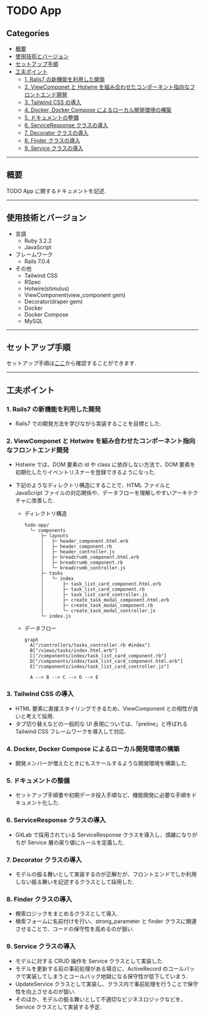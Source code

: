 # TODO App<!-- omit in toc -->

## Categories<!-- omit in toc -->

- [概要](#概要)
- [使用技術とバージョン](#使用技術とバージョン)
- [セットアップ手順](#セットアップ手順)
- [工夫ポイント](#工夫ポイント)
  - [1. Rails7 の新機能を利用した開発](#1-rails7-の新機能を利用した開発)
  - [2. ViewComponet と Hotwire を組み合わせたコンポーネント指向なフロントエンド開発](#2-viewcomponet-と-hotwire-を組み合わせたコンポーネント指向なフロントエンド開発)
  - [3. Tailwind CSS の導入](#3-tailwind-css-の導入)
  - [4. Docker, Docker Compose によるローカル開発環境の構築](#4-docker-docker-compose-によるローカル開発環境の構築)
  - [5. ドキュメントの整備](#5-ドキュメントの整備)
  - [6. ServiceResponse クラスの導入](#6-serviceresponse-クラスの導入)
  - [7. Decorator クラスの導入](#7-decorator-クラスの導入)
  - [8. Finder クラスの導入](#8-finder-クラスの導入)
  - [9. Service クラスの導入](#9-service-クラスの導入)

---

## 概要

TODO App に関するドキュメントを記述.

---

## 使用技術とバージョン

- 言語
  - Ruby 3.2.2
  - JavaScript
- フレームワーク
  - Rails 7.0.4
- その他
  - Tailwind CSS
  - RSpec
  - Hotwire(stimulus)
  - ViewComponent(view_component gem)
  - Decorator(draper gem)
  - Docker
  - Docker Compose
  - MySQL

---

## セットアップ手順

セットアップ手順は[ここ]('../../doc/install/index.md)から確認することができます.

---

## 工夫ポイント

### 1. Rails7 の新機能を利用した開発

- Rails7 での開発方法を学びながら実装することを目標とした.

### 2. ViewComponet と Hotwire を組み合わせたコンポーネント指向なフロントエンド開発

- Hotwire では、DOM 要素の id や class に依存しない方法で、DOM 要素を初期化したりイベントリスナーを登録できるようになった.
- 下記のようなディレクトリ構造にすることで、HTML ファイルと JavaScript ファイルの対応関係や、データフローを理解しやすいアーキテクチャに改善した.

  - ディレクトリ構造

    ```shell
    todo-app/
      └─ components
          ├─ layouts
          │   ├─ header_component.html.erb
          │   ├─ header_component.rb
          │   ├─ header_controller.js
          │   ├─ breadcrumb_component.html.erb
          │   ├─ breadcrumb_component.rb
          │   └─ breadcrumb_controller.js
          ├─ tasks
          │   └─ index
          │       ├─ task_list_card_component.html.erb
          │       ├─ task_list_card_component.rb
          │       ├─ task_list_card_controller.js
          │       ├─ create_task_modal_component.html.erb
          │       ├─ create_task_modal_component.rb
          │       └─ create_task_modal_controller.js
          └─ index.js
    ```

  - データフロー

    ```mermaid
    graph
      A["/controllers/tasks_controller.rb #index"]
      B["/views/tasks/index.html.erb"]
      C["/components/index/task_list_card_component.rb"]
      D["/components/index/task_list_card_component.html.erb"]
      E["/components/index/task_list_card_controller.js"]

      A --> B --> C --> D --> E
    ```

### 3. Tailwind CSS の導入

- HTML 要素に直接スタイリングできるため、ViewComponent との相性が良いと考えて採用.
- タブ切り替えなどの一般的な UI 表現については、「preline」と呼ばれる Tailwind CSS フレームワークを導入して対応.

### 4. Docker, Docker Compose によるローカル開発環境の構築

- 開発メンバーが増えたときにもスケールするような開発環境を構築した.

### 5. ドキュメントの整備

- セットアップ手順書や初期データ投入手順など、機能開発に必要な手順をドキュメント化した.

### 6. ServiceResponse クラスの導入

- GitLab で採用されている ServiceResponse クラスを導入し、煩雑になりがちが Service 層の戻り値にルールを定義した.

### 7. Decorator クラスの導入

- モデルの振る舞いとして実装するのが正解だが、フロントエンドでしか利用しない振る舞いを記述するクラスとして採用した.

### 8. Finder クラスの導入

- 検索ロジックをまとめるクラスとして導入.
- 検索フォームに名前付けを行い、strong_parameter と finder クラスに関連させることで、コードの保守性を高めるのが狙い.

### 9. Service クラスの導入

- モデルに対する CRUD 操作を Service クラスとして実装した.
- モデルを更新する前の事前処理がある場合に、ActiveRecord のコールバックで実装してしまうとコールバック地獄になる保守性が低下していまう.
- UpdateService クラスとして実装し、クラス内で事前処理を行うことで保守性を向上させるのが狙い.
- そのほか、モデルの振る舞いとして不適切なビジネスロジックなどを、Service クラスとして実装する予定.
